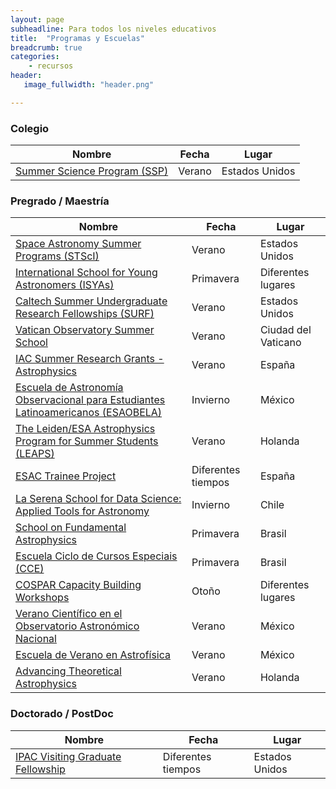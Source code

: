 ```yaml
---
layout: page
subheadline: Para todos los niveles educativos
title:  "Programas y Escuelas"
breadcrumb: true
categories:
    - recursos
header:
   image_fullwidth: "header.png"

---
```


### Colegio 

| Nombre                                                     | Fecha  | Lugar          |
|------------------------------------------------------------|--------|----------------|
| [Summer Science Program (SSP)](https://summerscience.org/) | Verano | Estados Unidos |

### Pregrado / Maestría

| Nombre                                                                                                                               | Fecha              | Lugar               |
|--------------------------------------------------------------------------------------------------------------------------------------|--------------------|---------------------|
| [Space Astronomy Summer Programs (STScI)](http://www.stsci.edu/institute/smo/students)                                               | Verano             | Estados Unidos      |
| [International School for Young Astronomers (ISYAs)](http://www.iau.org/education/commission46/international_school/)                | Primavera          | Diferentes lugares  |
| [Caltech Summer Undergraduate Research Fellowships (SURF)](http://www.surf.caltech.edu/)                                             | Verano             | Estados Unidos      |
| [Vatican Observatory Summer School](http://www.vaticanobservatory.va/content/specolavaticana/en/summer-schools--voss-/voss-faq.html) | Verano             | Ciudad del Vaticano |
| [IAC Summer Research Grants - Astrophysics](http://www.iac.es/ensenanza/BECAS/Verano/index_ver.html)                                 | Verano             | España              |
| [Escuela de Astronomía Observacional para Estudiantes Latinoamericanos (ESAOBELA)](http://www.astroscu.unam.mx/cursos/esaobela/)     | Invierno           | México              |
| [The Leiden/ESA Astrophysics Program for Summer Students (LEAPS)](http://leaps.strw.leidenuniv.nl/)                                  | Verano             | Holanda             |
| [ESAC Trainee Project](https://www.cosmos.esa.int/web/esac-trainees)                                                                 | Diferentes tiempos | España              |
| [La Serena School for Data Science: Applied Tools for Astronomy](http://www.aura-o.aura-astronomy.org/winter_school/)                | Invierno           | Chile               |
| [School on Fundamental Astrophysics](http://www.ictp-saifr.org/?page_id=2373)                                                        | Primavera          | Brasil              |
| [Escuela Ciclo de Cursos Especiais (CCE)](http://www.on.br/cce/2013/en/index.html)                                                   | Primavera          | Brasil              |
| [COSPAR Capacity Building Workshops](https://cosparhq.cnes.fr/events/cb-workshops)                                                   | Otoño              | Diferentes lugares  |
| [Verano Científico en el Observatorio Astronómico Nacional](http://www.astrosen.unam.mx/verano/)     | Verano           | México              |
| [Escuela de Verano en Astrofísica](https://www.irya.unam.mx/verano/)     | Verano          | México              |
| [Advancing Theoretical Astrophysics](https://collectiveastronomy.github.io/advancingtheoastro/)     | Verano          | Holanda              |


### Doctorado / PostDoc

| Nombre                                                                                     | Fecha              | Lugar          |
|--------------------------------------------------------------------------------------------|--------------------|----------------|
| [IPAC Visiting Graduate Fellowship](https://www.ipac.caltech.edu/page/graduate-fellowship) | Diferentes tiempos | Estados Unidos |


